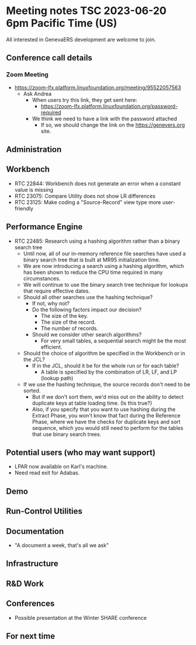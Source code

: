 # Meeting notes TSC 2023-06-20 6pm Pacific Time (US)

All interested in GenevaERS development are welcome to join.

## Conference call details

### Zoom Meeting

- https://zoom-lfx.platform.linuxfoundation.org/meeting/95522057563
  - Ask Andrea
    - When users try this link, they get sent here: 
      - https://zoom-lfx.platform.linuxfoundation.org/password-required
    - We think we need to have a link with the password attached 
      - If so, we should change the link on the https://genevers.org site.  

## Administration

## Workbench
- RTC 22844: Workbench does not generate an error when a constant value is missing
- RTC 23075: Compare Utility does not show LR differences
- RTC 23125: Make coding a "Source-Record" view type more user-friendly

## Performance Engine
- RTC 22485: Research using a hashing algorithm rather than a binary search tree
  - Until now, all of our in-memory reference file searches have used a binary search tree that is built at MR95 initialization time. 
  - We are now introducing a search using a hashing algorithm, which has been shown to reduce the CPU time required in many circumstances. 
  - We will continue to use the binary search tree technique for lookups that require effective dates.  
  - Should all other searches use the hashing technique? 
    - If not, why not? 
    - Do the following factors impact our decision? 
      - The size of the key.
      - The size of the record. 
      - The number of records.  
    - Should we consider other search algorithms? 
      - For very small tables, a sequential search might be the most efficient. 
  - Should the choice of algorithm be specified in the Workbench or in the JCL?  
    - If in the JCL, should it be for the whole run or for each table?  
      - A table is specified by the combination of LR, LF, and LP (lookup path)  
  - If we use the hashing technique, the source records don't need to be sorted. 
    - But if we don't sort them, we'd miss out on the ability to detect duplicate keys at table loading time.  (Is this true?)
    - Also, if you specify that you want to use hashing during the Extract Phase, you won't know that fact during the Reference Phase, where we have the checks for duplicate keys and sort sequence, which you would still need to perform for the tables that use binary search trees.  

## Potential users (who may want support)
- LPAR now available on Karl's machine.
- Need read exit for Adabas.

## Demo

## Run-Control Utilities 

## Documentation
- "A document a week, that's all we ask" 

## Infrastructure

## R&D Work

## Conferences 
- Possible presentation at the Winter SHARE conference 

## For next time 
